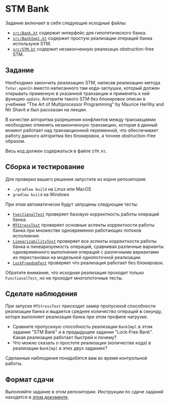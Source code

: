 # STM Bank

Задание включает в себя следующие исходные файлы:

* [`src/Bank.kt`](src/Bank.kt) содержит интерфейс для гипотетического банка.
* [`src/BankImpl.kt`](src/BankImpl.kt) содержит простую реализации операций банка используюя STM.
* [`src/STM.kt`](src/STM.kt) содержит незаконченную реализацю obstruction-free STM. 
 
## Задание

Необходимо закончить реализацию STM, написав реализацию метода `TxVar.openIn` вместо написанного там кода-заглушки,
который должен открывать пременную в указанной транзакции и применять к ней функцию `update`. 
Алгоритм такого STM без блокировок описан в учебнике
"The Art of Multiprocessor Programming" by Maurice Herlihy and Nir Shavit 
и был рассказан на лекции.  

В качестве алгоритма разрешения конфликтов между транзакциями необходомо отменять незаконченную транзакцию,
которая в данный момент работает над транзакционной переменной, что обеспечивает работу данного алгоритма
без блокировок, а точнее obstruction-free образом.  
  
Весь код должен содержаться в файле `STM.kt`.

## Сборка и тестирование

Для проверки вашего решения запустите из корня репозитория:
* `./gradlew build` на Linux или MacOS
* `gradlew build` на Windows

При этом автоматически будут запущены следующие тесты:

* [`FunctionalTest`](test/FunctionalTest.kt) проверяет базовую корректность работы операций банка.
* [`MTStressTest`](test/MTStressTest.kt) проверяет основные аспекты корректности работы банка при множестве одновременно работающих потоков исполнения.
* [`LinearizabilityTest`](test/LinearizabilityTest.kt) проверяет все аспекты корректности работы банка и линеаризуемость операций, сравнивая различные варианты одновременного выполнения операций с различными вариантами их перестановки на модельной однопоточной реализации.
* [`LockFreedomTest`](test/LockFreedomTest.kt) проверяет что реализация работает без блокировок.

Обратите внимание, что исходная реализация проходит только `FunctionalTest`, но не проходит многопоточные тесты.

## Сделате наблюдения

При запуске `MTStressTest` присходит замер пропускной способности реализации банка и выдается среднее количество 
операций в секунду, которе выполняет реализация банка при этом профиле нагрузке. 

* Сравните пропускную способность реализации `BankImpl` в этом задании "STM Bank" и в предыдущем задании "Lock-Free Bank". 
  Какая реализация работает быстрей и почему?
* Что можно сказать о простоте реализации (количестве кода) в реализации `BankImpl` в этих двух заданиях? 

Сделанные наблюдения понадобятся вам во время контрольной работы.   

## Формат сдачи

Выполняйте задание в этом репозитории. Инструкции по сдаче заданий находятся в 
[этом документе](https://docs.google.com/document/d/1GQ0OI_OBkj4kyOvhgRXfacbTI9huF4XJDMOct0Lh5og). 
